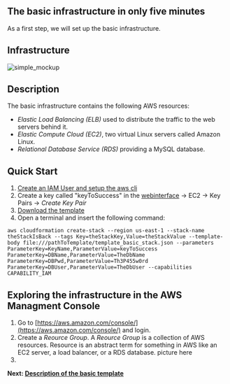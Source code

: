 ## The basic infrastructure in only five minutes
As a first step, we will set up the basic infrastructure. 


## Infrastructure 
![simple_mockup](../../documentation/images/infrastructure_basic.png)

## Description
The basic infrastructure contains the following AWS resources:
- *Elastic Load Balancing (ELB)* used to distribute the traffic to the web servers behind it.
- *Elastic Compute Cloud (EC2)*, two virtual Linux servers called Amazon Linux.
- *Relational Database Service (RDS)* providing a MySQL database.

## Quick Start
1. [Create an IAM User and setup the aws cli](http://docs.aws.amazon.com/cli/latest/userguide/cli-chap-getting-set-up.html)
1. Create a key called "keyToSuccess" in the [webinterface](https://console.aws.amazon.com/console/home) -> EC2 -> Key Pairs -> *Create Key Pair*
1. [Download the template](../../templates/stack_basic/template_basic_stack.json)
1. Open a terminal and insert the following command: 
```
aws cloudformation create-stack --region us-east-1 --stack-name theStackIsBack --tags Key=theStackKey,Value=theStackValue --template-body file:///pathToTemplate/template_basic_stack.json --parameters ParameterKey=KeyName,ParameterValue=keyToSuccess ParameterKey=DBName,ParameterValue=TheDbName ParameterKey=DBPwd,ParameterValue=Th3P455w0rd ParameterKey=DBUser,ParameterValue=TheDbUser --capabilities CAPABILITY_IAM
```

## Exploring the infrastructure in the AWS Managment Console

1. Go to [https://aws.amazon.com/console/](https://aws.amazon.com/console/) and login.
1. Create a *Reource Group*. A *Reource Group* is a collection of AWS resources. Resource is an abstract term for something in AWS like an EC2 server, a load balancer, or a RDS database.
picture here
1. 





**Next: [Description of the basic template](../../documentation/basic_stack/template_desc.md)**